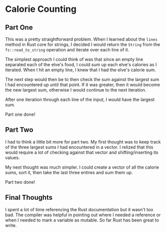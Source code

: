 # Calorie Counting

## Part One

This was a pretty straightforward problem. When I learned about the `lines` method in Rust core for strings, I decided I would return the `String` from the `fs::read_to_string` operation and iterate over each line of it.

The simplest approach I could think of was that since an empty line separated each of the elve's food, I could sum up each elve's calories as I iterated. When I hit an empty line, I knew that I had the elve's calorie sum.

The next step would then be to then check the sum against the largest sum I had encountered up until that point. If it was greater, then it would become the new largest sum, otherwise I would continue to the next iteration.

After one iteration through each line of the input, I would have the largest sum.

Part one done!

## Part Two

I had to think a little bit more for part two. My first thought was to keep track of the three largest sums I had encountered in a vector. I relized that this would require a lot of checking against that vector and shifting/inserting its values.

My next thought was much simpler. I could create a vector of all the calorie sums, sort it, then take the last three entires and sum them up.

Part two done!

## Final Thoughts

I spent a lot of time referencing the Rust documentation but it wasn't too bad. The compiler was helpful in pointing out where I needed a reference or when I needed to mark a variable as mutable. So far Rust has been great to write.
